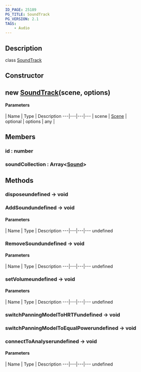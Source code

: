 ```yaml
---
ID_PAGE: 25189
PG_TITLE: SoundTrack
PG_VERSION: 2.1
TAGS:
    - Audio
---
```

## Description

class [SoundTrack](/classes/2.4/SoundTrack)



## Constructor

## new [SoundTrack](/classes/2.4/SoundTrack)(scene, options)



#### Parameters
 | Name | Type | Description
---|---|---|---
 | scene | [Scene](/classes/2.4/Scene) |    
optional | options | any |    
## Members

### id : number



### soundCollection : Array&lt;[Sound](/classes/2.4/Sound)&gt;



## Methods

### disposeundefined &rarr; void


### AddSoundundefined &rarr; void



#### Parameters
 | Name | Type | Description
---|---|---|---
undefined
### RemoveSoundundefined &rarr; void



#### Parameters
 | Name | Type | Description
---|---|---|---
undefined
### setVolumeundefined &rarr; void



#### Parameters
 | Name | Type | Description
---|---|---|---
undefined
### switchPanningModelToHRTFundefined &rarr; void


### switchPanningModelToEqualPowerundefined &rarr; void


### connectToAnalyserundefined &rarr; void



#### Parameters
 | Name | Type | Description
---|---|---|---
undefined
